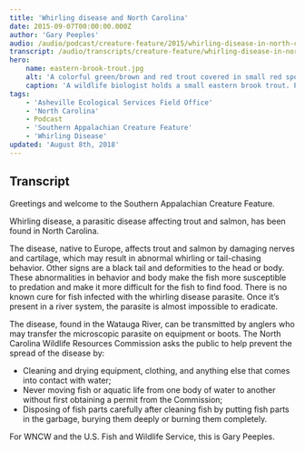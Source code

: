 ```yaml
---
title: 'Whirling disease and North Carolina'
date: 2015-09-07T00:00:00.000Z
author: 'Gary Peeples'
audio: /audio/podcast/creature-feature/2015/whirling-disease-in-north-carolina.mp3
transcript: /audio/transcripts/creature-feature/whirling-disease-in-north-carolina-trout.pdf
hero:
    name: eastern-brook-trout.jpg
    alt: 'A colorful green/brown and red trout covered in small red spots.'
    caption: 'A wildlife biologist holds a small eastern brook trout. Photo by Steve Droter, Chesapeake Bay Program.'
tags:
    - 'Asheville Ecological Services Field Office'
    - 'North Carolina'
    - Podcast
    - 'Southern Appalachian Creature Feature'
    - 'Whirling Disease'
updated: 'August 8th, 2018'
---
```


## Transcript

Greetings and welcome to the Southern Appalachian Creature Feature.

Whirling disease, a parasitic disease affecting trout and salmon, has been found in North Carolina.

The disease, native to Europe, affects trout and salmon by damaging nerves and cartilage, which may result in abnormal whirling or tail-chasing behavior. Other signs are a black tail and deformities to the head or body. These abnormalities in behavior and body make the fish more susceptible to predation and make it more difficult for the fish to find food. There is no known cure for fish infected with the whirling disease parasite. Once it’s present in a river system, the parasite is almost impossible to eradicate.

The disease, found in the Watauga River, can be transmitted by anglers who may transfer the microscopic parasite on equipment or boots. The North Carolina Wildlife Resources Commission asks the public to help prevent the spread of the disease by:

- Cleaning and drying equipment, clothing, and anything else that comes into contact with water;
- Never moving fish or aquatic life from one body of water to another without first obtaining a permit from the Commission;
- Disposing of fish parts carefully after cleaning fish by putting fish parts in the garbage, burying them deeply or burning them completely.

For WNCW and the U.S. Fish and Wildlife Service, this is Gary Peeples.